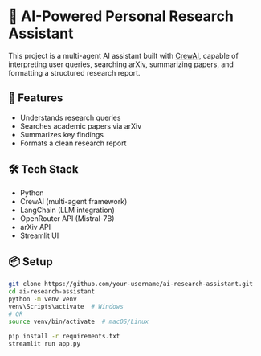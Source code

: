 # 🔬 AI-Powered Personal Research Assistant

This project is a multi-agent AI assistant built with [CrewAI](https://github.com/joaomdmoura/crewAI), capable of interpreting user queries, searching arXiv, summarizing papers, and formatting a structured research report.

## 🚀 Features

- Understands research queries
- Searches academic papers via arXiv
- Summarizes key findings
- Formats a clean research report

## 🛠️ Tech Stack

- Python
- CrewAI (multi-agent framework)
- LangChain (LLM integration)
- OpenRouter API (Mistral-7B)
- arXiv API
- Streamlit UI

## 📦 Setup

```bash
git clone https://github.com/your-username/ai-research-assistant.git
cd ai-research-assistant
python -m venv venv
venv\Scripts\activate  # Windows
# OR
source venv/bin/activate  # macOS/Linux

pip install -r requirements.txt
streamlit run app.py

